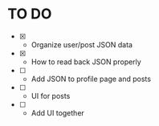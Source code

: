 # TO DO

- [x] - Organize user/post JSON data
- [x] - How to read back JSON properly
- [ ] - Add JSON to profile page and posts
- [ ] - UI for posts
- [ ] - Add UI together
